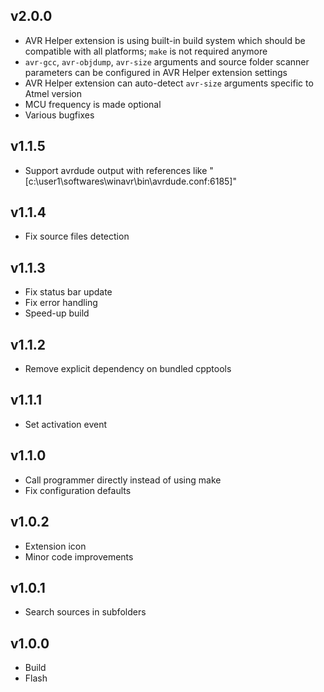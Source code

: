## v2.0.0

- AVR Helper extension is using built-in build system which should be compatible with all platforms; `make` is not required anymore
- `avr-gcc`, `avr-objdump`, `avr-size` arguments and source folder scanner parameters can be configured in AVR Helper extension settings
- AVR Helper extension can auto-detect `avr-size` arguments specific to Atmel version
- MCU frequency is made optional
- Various bugfixes

## v1.1.5

- Support avrdude output with references like "\[c:\user1\softwares\winavr\bin\avrdude.conf:6185\]"

## v1.1.4

- Fix source files detection

## v1.1.3

- Fix status bar update
- Fix error handling
- Speed-up build

## v1.1.2

- Remove explicit dependency on bundled cpptools

## v1.1.1

- Set activation event

## v1.1.0

- Call programmer directly instead of using make
- Fix configuration defaults

## v1.0.2

- Extension icon
- Minor code improvements

## v1.0.1

- Search sources in subfolders

## v1.0.0

- Build
- Flash
